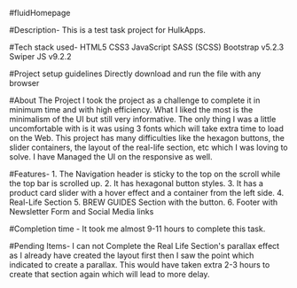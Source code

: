 #fluidHomepage

#Description-
    This is a test task project for HulkApps.
    
#Tech stack used- 
    HTML5
    CSS3
    JavaScript
    SASS (SCSS)
    Bootstrap v5.2.3
    Swiper JS v9.2.2
    
#Project setup guidelines
    Directly download and run the file with any browser
    
#About The Project
    I took the project as a challenge to complete it in minimum time and with high efficiency.
    What I liked the most is the minimalism of the UI but still very informative.
    The only thing I was a little uncomfortable with is it was using 3 fonts which will take extra time to load on the Web.
    This project has many difficulties like the hexagon buttons, the slider containers, the layout of the real-life section, etc
    which I was loving to solve. I have Managed the UI on the responsive as well.
    
#Features-
    1. The Navigation header is sticky to the top on the scroll while the top bar is scrolled up.
    2. It has hexagonal button styles.
    3. It has a product card slider with a hover effect and a container from the left side.
    4. Real-Life Section
    5. BREW GUIDES Section with the button.
    6. Footer with Newsletter Form and Social Media links
    
#Completion time -
    It took me almost 9-11 hours to complete this task.
    
#Pending Items-
    I can not Complete the Real Life Section's parallax effect as I already have created the layout first then I saw the point which indicated to create a parallax.
    This would have taken extra 2-3 hours to create that section again which will lead to more delay.
   
